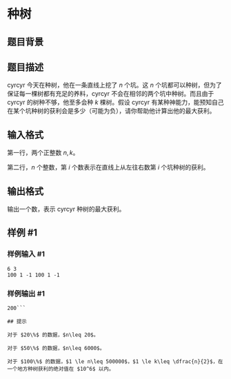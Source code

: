 # 种树

## 题目背景



## 题目描述

cyrcyr 今天在种树，他在一条直线上挖了 $n$ 个坑。这 $n$ 个坑都可以种树，但为了保证每一棵树都有充足的养料，cyrcyr 不会在相邻的两个坑中种树。而且由于 cyrcyr 的树种不够，他至多会种 $k$ 棵树。假设 cyrcyr 有某种神能力，能预知自己在某个坑种树的获利会是多少（可能为负），请你帮助他计算出他的最大获利。


## 输入格式

第一行，两个正整数 $n,k$。

第二行，$n$ 个整数，第 $i$ 个数表示在直线上从左往右数第 $i$ 个坑种树的获利。


## 输出格式

输出一个数，表示 cyrcyr 种树的最大获利。


## 样例 #1

### 样例输入 #1
```
6 3 
100 1 -1 100 1 -1
```

### 样例输出 #1

```
200```

## 提示

对于 $20\%$ 的数据，$n\leq 20$。

对于 $50\%$ 的数据，$n\leq 6000$。

对于 $100\%$ 的数据，$1 \le n\leq 500000$，$1 \le k\leq \dfrac{n}{2}$，在一个地方种树获利的绝对值在 $10^6$ 以内。

